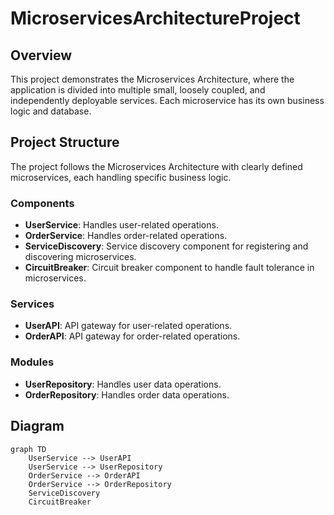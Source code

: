 # MicroservicesArchitectureProject


## Overview

This project demonstrates the Microservices Architecture, where the application is divided into multiple small, loosely coupled, and independently deployable services. Each microservice has its own business logic and database.


## Project Structure

The project follows the Microservices Architecture with clearly defined microservices, each handling specific business logic.

### Components

- **UserService**: Handles user-related operations.
- **OrderService**: Handles order-related operations.
- **ServiceDiscovery**: Service discovery component for registering and discovering microservices.
- **CircuitBreaker**: Circuit breaker component to handle fault tolerance in microservices.

### Services

- **UserAPI**: API gateway for user-related operations.
- **OrderAPI**: API gateway for order-related operations.

### Modules

- **UserRepository**: Handles user data operations.
- **OrderRepository**: Handles order data operations.


## Diagram

```mermaid
graph TD
    UserService --> UserAPI
    UserService --> UserRepository
    OrderService --> OrderAPI
    OrderService --> OrderRepository
    ServiceDiscovery
    CircuitBreaker
```
